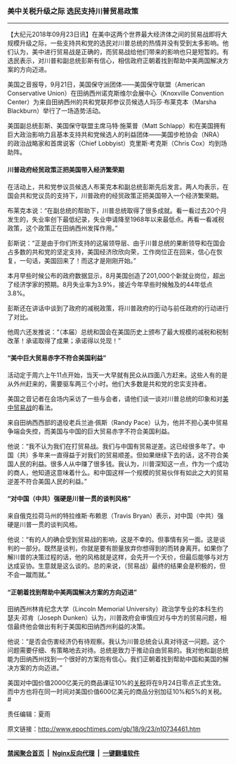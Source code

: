 ### 美中关税升级之际 选民支持川普贸易政策
------------------------

<p>【大纪元2018年09月23日讯】在美中这两个世界最大经济体之间的贸易战即将大规模升级之际，一些支持共和党的选民对川普总统的热情并没有受到太多影响。他们认为，美中进行贸易战是正确的，而贸易战给他们带来的影响也只是短暂的。有选民表示，对川普和副总统彭斯有信心，相信政府正朝着找到帮助中美两国解决方案的方向迈进。</p>
<p>美国之音报导，9月21日，美国保守派团体——美国保守联盟（American Conservative Union）在田纳西州诺克斯维尔会展中心（Knoxville Convention Center）为来自田纳西州的共和党联邦参议员候选人玛莎‧布莱克本（Marsha Blackburn）举行了一场造势活动。</p>
<p>美国副总统彭斯、美国保守联盟主席马特‧施莱普（Matt Schlapp）和在美国拥有巨大政治影响力且基本支持共和党候选人的利益团体——美国步枪协会（NRA）的政治战略家和首席说客（Chief Lobbyist）克里斯‧考克斯（Chris Cox）均到场助阵。</p>
<h4>川普政府经贸政策正把美国带入经济繁荣期</h4>
<p>在活动上，共和党参议员候选人布莱克本和副总统彭斯先后发言。两人均表示，在国会共和党议员的支持下，川普政府的经贸政策正把美国带入一个经济繁荣期。</p>
<p>布莱克本说：“在副总统的帮助下，川普总统取得了很多成就。看一看过去20个月发生的，失业率创下最低纪录，失业申请降至1968年以来最低点。再看一看减税政策，这个政策正在田纳西州发挥作用。”</p>
<p>彭斯说：“正是由于你们所支持的这届领导层、由于川普总统的果断领导和在国会占多数的共和党的坚定支持，美国经济欣欣向荣，工作岗位正在回来，信心在恢复，一句话，美国回来了！而这才是刚刚开始。”</p>
<p>本月早些时候公布的政府数据显示，8月美国创造了201,000个新就业岗位，超出了经济学家的预期。8月失业率为3.9%，接近今年早些时候触及的44年低点3.8%。</p>
<p>彭斯还在讲话中谈到了政府的减税政策，将川普政府的行动与前任政府的行动进行了对比。</p>
<p>他周六还发推说：“（本届）总统和国会在美国历史上颁布了最大规模的减税和税制改革！承诺取得了成果；承诺得以兑现！”</p>
<h4>“美中巨大贸易赤字不符合美国利益”</h4>
<p>活动定于周六上午11点开始，当天一大早就有民众从四面八方赶来。这些人有的是从外州赶来的，需要驱车两三个小时。他们大多数是共和党的忠实支持者。</p>
<p>美国之音记者在会场内采访了一些与会者，请他们谈一谈对川普总统的印象和对<a href="http://www.epochtimes.com/gb/tag/%E7%BE%8E%E4%B8%AD%E8%B4%B8%E6%98%93%E6%88%98.html">美中贸易战</a>的看法。</p>
<p>来自田纳西西部的退役老兵兰迪‧佩斯（Randy Pace）认为，他并不担心美中贸易争端会失控，而美国与中国的巨大贸易赤字不符合美国利益。</p>
<p>他说：“我不认为我们在打贸易战。我们与中国有贸易逆差。这已经很多年了。中国（共）多年来一直得益于对我们的贸易顺差。但如果继续下去的话，这不符合美国人民的利益。很多人从中赚了很多钱。我认为，川普深知这一点，作为一个成功的商人，他知道这意味着什么。和中国这样一个规模的贸易伙伴有如此之大的贸易逆差不符合美国人民的利益。”</p>
<h4>“对中国（中共）强硬是川普一贯的谈判风格”</h4>
<p>来自俄克拉荷马州的特拉维斯‧布赖恩（Travis Bryan）表示，对中国（中共）强硬是川普一贯的谈判风格。</p>
<p>他说：“有的人的确会受到贸易战的影响，这是不幸的。但事情有另一面。这是谈判的一部分。既然是谈判，你就是要有胆量放弃你想得到的而转身离开。如果你了解川普的决策过程的话，他的风格就是这样，会先开一个天价，但最后能够与对方达成妥协。生意就是这么谈的。总的来说，（贸易战）最终的结果会是积极的，但不会一蹴而就。”</p>
<h4>“正朝着找到帮助中美两国解决方案的方向迈进”</h4>
<p>田纳西州林肯纪念大学（Lincoln Memorial University）政治学专业的本科生约瑟夫‧邓肯（Joseph Dunken）认为，川普政府会审慎应对与中方的贸易问题，相信最终他会做出有利于美国和田纳西州利益的决策。</p>
<p>他说：“是否会伤害经济仍有待观察。我认为川普总统会认真对待这一问题。这个问题需要仔细、有策略地去对待。总统是致力于推动自由贸易的。我对他和副总统能为田纳西州找到一个很好的方案抱有信心。我们正朝着找到帮助中国和美国的解决方案的方向迈进。”</p>
<p>美国对中国价值2000亿美元的商品课征10%的<a href="http://www.epochtimes.com/gb/tag/%E5%85%B3%E7%A8%8E.html">关税</a>将在9月24日零点正式生效。而中方也将在同一时间对美国价值600亿美元的商品分别加征10%和5%的关税。#</p>
<p>责任编辑：夏雨</p>

原文链接：http://www.epochtimes.com/gb/18/9/23/n10734461.htm


------------------------
#### [禁闻聚合首页](https://github.com/gfw-breaker/banned-news/blob/master/README.md) &nbsp;|&nbsp; [Nginx反向代理](https://github.com/gfw-breaker/open-proxy/blob/master/README.md) &nbsp;|&nbsp; [一键翻墙软件](https://github.com/gfw-breaker/nogfw/blob/master/README.md)